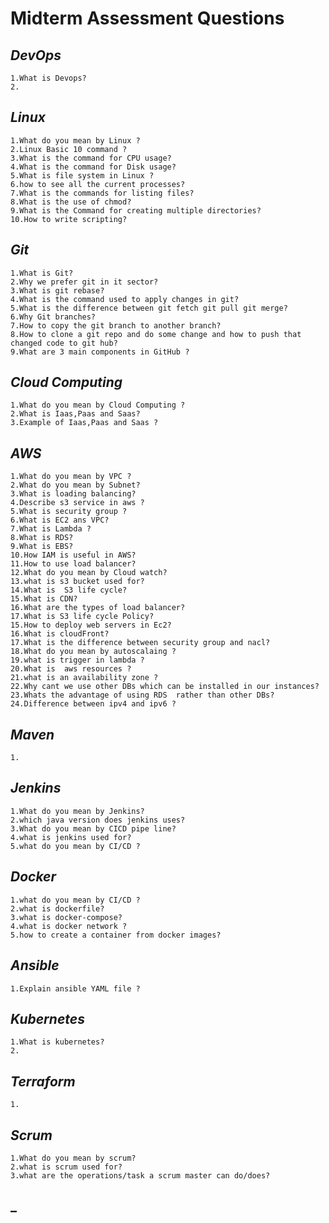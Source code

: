 # **Midterm Assessment Questions**
## _DevOps_
    1.What is Devops?
    2.

## _Linux_

    1.What do you mean by Linux ?
    2.Linux Basic 10 command ?
    3.What is the command for CPU usage?
    4.What is the command for Disk usage?
    5.What is file system in Linux ?
    6.how to see all the current processes?
    7.What is the commands for listing files?
    8.What is the use of chmod?
    9.What is the Command for creating multiple directories?
    10.How to write scripting?

## _Git_
    1.What is Git?
    2.Why we prefer git in it sector?
    3.What is git rebase?
    4.What is the command used to apply changes in git?
    5.What is the difference between git fetch git pull git merge?
    6.Why Git branches?
    7.How to copy the git branch to another branch?
    8.How to clone a git repo and do some change and how to push that changed code to git hub?
    9.What are 3 main components in GitHub ?
    
## _Cloud Computing_
    1.What do you mean by Cloud Computing ?
    2.What is Iaas,Paas and Saas?
    3.Example of Iaas,Paas and Saas ?
## _AWS_
    1.What do you mean by VPC ?
    2.What do you mean by Subnet?
    3.What is loading balancing?
    4.Describe s3 service in aws ?
    5.What is security group ?
    6.What is EC2 ans VPC?
    7.What is Lambda ?
    8.What is RDS?
    9.What is EBS?
    10.How IAM is useful in AWS?
    11.How to use load balancer?
    12.What do you mean by Cloud watch?
    13.what is s3 bucket used for?
    14.What is  S3 life cycle?
    15.What is CDN?
    16.What are the types of load balancer?
    17.What is S3 life cycle Policy?
    15.How to deploy web servers in Ec2?
    16.What is cloudFront?
    17.What is the difference between security group and nacl?
    18.What do you mean by autoscalaing ?
    19.what is trigger in lambda ?
    20.What is  aws resources ?
    21.what is an availability zone ?
    22.Why cant we use other DBs which can be installed in our instances?
    23.Whats the advantage of using RDS  rather than other DBs?
    24.Difference between ipv4 and ipv6 ?
## _Maven_
    1.

## _Jenkins_
    1.What do you mean by Jenkins?
    2.which java version does jenkins uses?
    3.What do you mean by CICD pipe line?
    4.what is jenkins used for?
    5.what do you mean by CI/CD ?
    
    
## _Docker_
    1.what do you mean by CI/CD ?
    2.what is dockerfile?
    3.what is docker-compose?
    4.what is docker network ?
    5.how to create a container from docker images?
    
    
    
## _Ansible_
    1.Explain ansible YAML file ?
    
    
    
## _Kubernetes_
    1.What is kubernetes?
    2.
    
    
## _Terraform_
    1.
    
    
## _Scrum_
    1.What do you mean by scrum?
    2.what is scrum used for?
    3.what are the operations/task a scrum master can do/does?
    
    
    
## _
    


